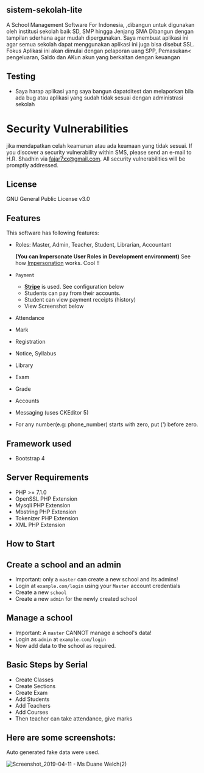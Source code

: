 ## sistem-sekolah-lite

A School Management Software For Indonesia, ,dibangun untuk digunakan oleh institusi sekolah baik SD, SMP hingga Jenjang SMA Dibangun dengan tampilan sderhana agar mudah dipergunakan. Saya membuat aplikasi ini agar semua sekolah dapat menggunakan aplikasi ini juga bisa disebut SSL. Fokus Aplikasi ini akan dimulai dengan pelaporan uang SPP, Pemasukan< pengeluaran, Saldo dan AKun akun yang berkaitan dengan keuangan


## Testing

- Saya harap aplikasi yang saya bangun dapatditest dan melaporkan bila ada bug atau aplikasi yang sudah tidak sesuai dengan administrasi sekolah

# Security Vulnerabilities
jika mendapatkan celah keamanan atau ada keamaan yang tidak sesuai. If you discover a security vulnerability within SMS, please send an e-mail to H.R. Shadhin via [fajar7xx@gmail.com](mailto:fajar7xx@gmail.com). All security vulnerabilities will be promptly addressed.

## License

GNU General Public License v3.0

## Features

This software has following features:

* Roles: Master, Admin, Teacher, Student, Librarian, Accountant

   **(You can Impersonate User Roles in Development environment)** See how [Impersonation](https://github.com/changeweb/Unifiedtransform/pull/118) works. Cool !!
* `Payment`
   * **[Stripe](http://stripe.com/)** is used. See configuration below
   * Students can pay from their accounts.
   * Student can view payment receipts (history)
   * View Screenshot below
* Attendance
* Mark
* Registration
* Notice, Syllabus
* Library
* Exam
* Grade
* Accounts
* Messaging (uses CKEditor 5)
* For any number(e.g: phone_number) starts with zero, put (') before zero.


## Framework used
- Bootstrap 4

## Server Requirements

- PHP >= 7.1.0
- OpenSSL PHP Extension
- Mysqli PHP Extension
- Mbstring PHP Extension
- Tokenizer PHP Extension
- XML PHP Extension

## How to Start


## Create a school and an admin

* Important: only a `master` can create a new school and its admins!
* Login at `example.com/login` using your `Master` account credentials
* Create a new `school`
* Create a new `admin` for the newly created school

## Manage a school

* Important: A `master` CANNOT manage a school's data!
* Login as `admin` at `example.com/login`
* Now add data to the school as required.

## Basic Steps by Serial

* Create Classes
* Create Sections
* Create Exam
* Add Students
* Add Teachers
* Add Courses
* Then teacher can take attendance, give marks



## Here are some screenshots:

Auto generated fake data were used.

![Screenshot_2019-04-11 - Ms Duane Welch(2)](https://user-images.githubusercontent.com/9896315/56895635-841dad00-6aab-11e9-9400-ec79907b0a28.png)
